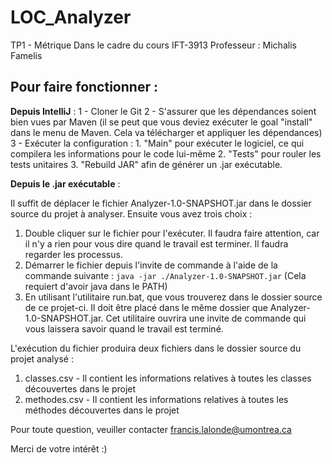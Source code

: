 # LOC_Analyzer
TP1 - Métrique
Dans le cadre du cours IFT-3913
Professeur : Michalis Famelis

## Pour faire fonctionner :
**Depuis IntelliJ** : 
  1   - Cloner le Git
  2  - S'assurer que les dépendances soient bien vues par Maven (il se peut que vous deviez exécuter le goal "install" dans le menu de Maven. Cela va télécharger et appliquer les dépendances)
  3 - Exécuter la configuration :
    1. "Main" pour exécuter le logiciel, ce qui compilera les informations pour le code lui-même
    2. "Tests" pour rouler les tests unitaires
    3. "Rebuild JAR" afin de générer un .jar exécutable.
  
**Depuis le .jar exécutable** : 

Il suffit de déplacer le fichier Analyzer-1.0-SNAPSHOT.jar dans le dossier source du projet à analyser. Ensuite vous avez trois choix :
  1. Double cliquer sur le fichier pour l'exécuter. Il faudra faire attention, car il n'y a rien pour vous dire quand le travail est terminer. Il faudra regarder les processus.
  2. Démarrer le fichier depuis l'invite de commande à l'aide de la commande suivante : 
      `java -jar ./Analyzer-1.0-SNAPSHOT.jar`
      (Cela requiert d'avoir java dans le PATH)
  3. En utilisant l'utilitaire run.bat, que vous trouverez dans le dossier source de ce projet-ci. Il doit être placé dans le même dossier que Analyzer-1.0-SNAPSHOT.jar. Cet utilitaire ouvrira une invite de commande qui vous laissera savoir quand le travail est terminé. 

L'exécution du fichier produira deux fichiers dans le dossier source du projet analysé : 
  1. classes.csv   - Il contient les informations relatives à toutes les classes découvertes dans le projet
  2. methodes.csv  - Il contient les informations relatives à toutes les méthodes découvertes dans le projet


Pour toute question, veuiller contacter francis.lalonde@umontrea.ca

Merci de votre intérêt :)

